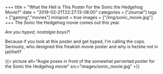 +++
title = "What the Hell is This Poster For the Sonic the Hedgehog Movie?"
date = "2019-02-21T22:27:13-08:00"
categories = ["Journal"]
tags = ["gaming","movies"]
minipost = true
images = ["/img/sonic_movie.jpg"]
+++
The Sonic the Hedgehog movie comes out this year. 

*Are you hyped, nostalgia boys?!* 

Because if you look at this poster and get hyped, I'm calling the cops. Seriously, who designed this freakish movie poster and why is he/she not in jail/hell?

{{< picture alt="Augie poses in front of the somewhat perverted poster for the Sonic the Hedgehog movie" src="images/sonic_movie.jpg" >}}
